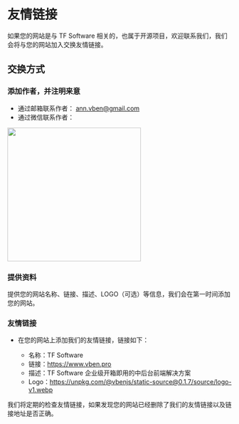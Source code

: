 # 友情链接

如果您的网站是与 TF Software 相关的，也属于开源项目，欢迎联系我们，我们会将与您的网站加入交换友情链接。

## 交换方式

### 添加作者，并注明来意

- 通过邮箱联系作者： [ann.vben@gmail.com](mailto:ann.vben@gmail.com)
- 通过微信联系作者：

 <img src="https://unpkg.com/@vbenjs/static-source@0.1.7/source/wechat.jpg" style="width: 300px;"/>

### 提供资料

提供您的网站名称、链接、描述、LOGO（可选）等信息，我们会在第一时间添加您的网站。

### 友情链接

- 在您的网站上添加我们的友情链接，链接如下：

  - 名称：TF Software
  - 链接：https://www.vben.pro
  - 描述：TF Software 企业级开箱即用的中后台前端解决方案
  - Logo：https://unpkg.com/@vbenjs/static-source@0.1.7/source/logo-v1.webp

我们将定期的检查友情链接，如果发现您的网站已经删除了我们的友情链接以及链接地址是否正确。
